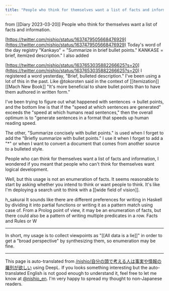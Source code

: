 ```yaml
---
title: "People who think for themselves want a list of facts and information."
---
```



from  [[Diary 2023-03-20]]
People who think for themselves want a list of facts and information.

[https://twitter.com/nishio/status/1637479505668476929](https://twitter.com/nishio/status/1637479505668476929)
Today's word of the day registry "Kankayo" = "Summarize in brief bullet points."
KANKASE = brief, itemized description." I also added

[https://twitter.com/nishio/status/1637653035882266625?s=20](https://twitter.com/nishio/status/1637653035882266625?s=20)
I registered a word yesterday, "Brief, bulleted description." I've been using a lot of this in the past.
Like @tokoroten said in the context of [[itemization]] [[Mach New Book]] "It's more beneficial to share bullet points than to have them authored in written form."

I've been trying to figure out what happened with sentences -> bullet points, and the bottom line is that if the "speed at which sentences are generated" exceeds the "speed at which humans read sentences," then the overall optimum is to "generate sentences in a format that speeds up human reading speed.

The other, "Summarize concisely with bullet points." is used when I forget to add the "Briefly summarize with bullet points." I use it when I forget to add a "*" or when I want to convert a document that comes from another source to a bulleted style.

People who can think for themselves want a list of facts and information,
I wondered if you meant that people who can't think for themselves want logical development.

Well, but this usage is not an enumeration of facts.
It seems reasonable to start by asking whether you intend to think or want people to think.
It's like I'm deploying a search unit to think with a [[wide field of vision]].

h_sakurai
It sounds like there are different preferences for writing in Haskell by dividing it into partial functions or writing it as a pattern match using case of.
From a Prolog point of view, it may be an enumeration of facts, but there could also be a pattern of writing multiple predicates in a row.
Facts and Rules or W

---
In short, my usage is to collect viewpoints as "[[All data is a lie]]" in order to get a "broad perspective" by synthesizing them, so enumeration may be fine.

---
This page is auto-translated from [/nishio/自分の頭で考える人は事実や情報の羅列が欲しい](https://scrapbox.io/nishio/自分の頭で考える人は事実や情報の羅列が欲しい) using DeepL. If you looks something interesting but the auto-translated English is not good enough to understand it, feel free to let me know at [@nishio_en](https://twitter.com/nishio_en). I'm very happy to spread my thought to non-Japanese readers.